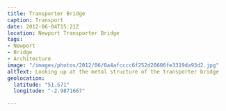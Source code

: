 ```yaml
---
title: Transporter Bridge
caption: Transport
date: 2012-06-04T15:21Z
location: Newport Transporter Bridge
tags:
- Newport
- Bridge
- Architecture
image: "/images/photos/2012/06/0a4afcccc6f252d20606fe3319da93d2.jpg"
altText: Looking up at the metal structure of the transporter bridge
geolocation:
  latitude: "51.571"
  longitude: "-2.9871667"

---
```

